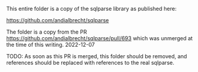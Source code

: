 This entire folder is a copy of the sqlparse library as published here:

https://github.com/andialbrecht/sqlparse

The folder is a copy from the PR https://github.com/andialbrecht/sqlparse/pull/693
which was unmerged at the time of this writing. 2022-12-07

TODO: As soon as this PR is merged, this folder should be removed, and references 
should be replaced with references to the real sqlparse.

